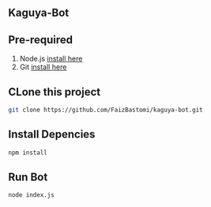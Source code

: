 ## Kaguya-Bot

## Pre-required
1. Node.js [install here](https://nodejs.org/en/download)
2. Git [install here](https://git-scm.com/downloads)

## CLone this project
```sh
git clone https://github.com/FaizBastomi/kaguya-bot.git
```

## Install Depencies
```sh
npm install
```

## Run Bot
```sh
node index.js
```